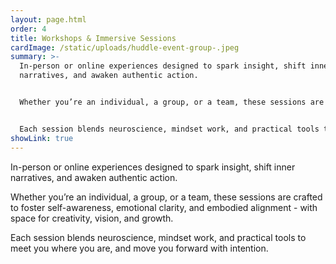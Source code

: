 ```yaml
---
layout: page.html
order: 4
title: Workshops & Immersive Sessions
cardImage: /static/uploads/huddle-event-group-.jpeg
summary: >-
  In-person or online experiences designed to spark insight, shift inner
  narratives, and awaken authentic action.


  Whether you’re an individual, a group, or a team, these sessions are crafted to foster self-awareness, emotional clarity, and embodied alignment - with space for creativity, vision, and growth.


  Each session blends neuroscience, mindset work, and practical tools to meet you where you are, and move you forward with intention.
showLink: true
---
```

In-person or online experiences designed to spark insight, shift inner narratives, and awaken authentic action.

Whether you’re an individual, a group, or a team, these sessions are crafted to foster self-awareness, emotional clarity, and embodied alignment - with space for creativity, vision, and growth.

Each session blends neuroscience, mindset work, and practical tools to meet you where you are, and move you forward with intention.
